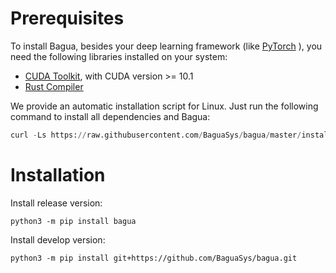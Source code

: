 # Prerequisites

To install Bagua, besides your deep learning framework (like [PyTorch](https://pytorch.org/get-started/locally/)
), you need the following libraries installed on your system:

* [CUDA Toolkit](https://developer.nvidia.com/cuda-downloads), with CUDA version >= 10.1
* [Rust Compiler](https://www.rust-lang.org/tools/install)

We provide an automatic installation script for Linux. Just run the following command to install all dependencies and Bagua:

```python
curl -Ls https://raw.githubusercontent.com/BaguaSys/bagua/master/install.sh | sudo bash
```

# Installation

Install release version:

```shell
python3 -m pip install bagua
```

Install develop version:

```shell
python3 -m pip install git+https://github.com/BaguaSys/bagua.git
```

